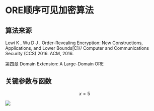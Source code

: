 # ORE顺序可见加密算法


## 算法来源
Lewi K , Wu D J . Order-Revealing Encryption: New Constructions, Applications, and Lower Bounds[C]// Computer and Communications Security (CCS) 2016. ACM, 2016.

第四章 Domain Extension: A Large-Domain ORE


## 关键参数与函数

<script type="text/javascript" src="http://cdn.mathjax.org/mathjax/latest/MathJax.js?config=default"></script>

$$ x = 5 $$

<img src="http://www.forkosh.com/mathtex.cgi? \Large x=\frac{-b\pm\sqrt{b^2-4ac}}{2a}">






